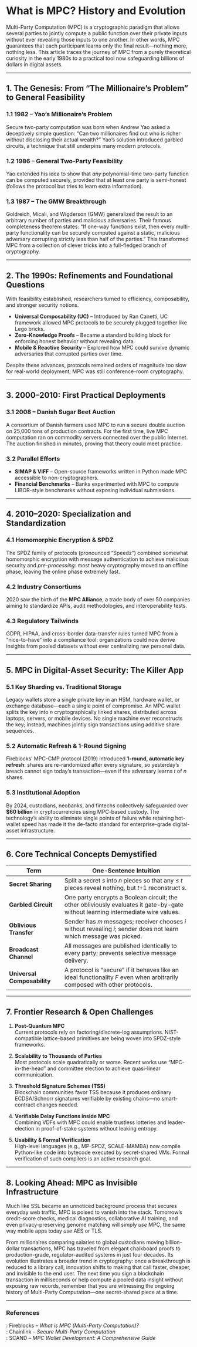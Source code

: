 # What is MPC? History and Evolution

Multi-Party Computation (MPC) is a cryptographic paradigm that allows several parties to jointly compute a public function over their private inputs without ever revealing those inputs to one another. In other words, MPC guarantees that each participant learns only the final result—nothing more, nothing less. This article traces the journey of MPC from a purely theoretical curiosity in the early 1980s to a practical tool now safeguarding billions of dollars in digital assets.

---

## 1. The Genesis: From “The Millionaire’s Problem” to General Feasibility

### 1.1 1982 – Yao’s Millionaire’s Problem  
Secure two-party computation was born when Andrew Yao asked a deceptively simple question: “Can two millionaires find out who is richer without disclosing their actual wealth?” Yao’s solution introduced garbled circuits, a technique that still underpins many modern protocols.

### 1.2 1986 – General Two-Party Feasibility  
Yao extended his idea to show that *any* polynomial-time two-party function can be computed securely, provided that at least one party is semi-honest (follows the protocol but tries to learn extra information).

### 1.3 1987 – The GMW Breakthrough  
Goldreich, Micali, and Wigderson (GMW) generalized the result to an arbitrary number of parties and malicious adversaries. Their famous completeness theorem states: “If one-way functions exist, then every multi-party functionality can be securely computed against a static, malicious adversary corrupting strictly less than half of the parties.” This transformed MPC from a collection of clever tricks into a full-fledged branch of cryptography.

---

## 2. The 1990s: Refinements and Foundational Questions

With feasibility established, researchers turned to efficiency, composability, and stronger security notions.

- **Universal Composability (UC)** – Introduced by Ran Canetti, UC framework allowed MPC protocols to be securely plugged together like Lego bricks.  
- **Zero-Knowledge Proofs** – Became a standard building block for enforcing honest behavior without revealing data.  
- **Mobile & Reactive Security** – Explored how MPC could survive dynamic adversaries that corrupted parties over time.

Despite these advances, protocols remained orders of magnitude too slow for real-world deployment; MPC was still conference-room cryptography.

---

## 3. 2000–2010: First Practical Deployments

### 3.1 2008 – Danish Sugar Beet Auction  
A consortium of Danish farmers used MPC to run a secure double auction on 25,000 tons of production contracts. For the first time, live MPC computation ran on commodity servers connected over the public Internet. The auction finished in minutes, proving that theory could meet practice.

### 3.2 Parallel Efforts  
- **SIMAP & VIFF** – Open-source frameworks written in Python made MPC accessible to non-cryptographers.  
- **Financial Benchmarks** – Banks experimented with MPC to compute LIBOR-style benchmarks without exposing individual submissions.

---

## 4. 2010–2020: Specialization and Standardization

### 4.1 Homomorphic Encryption & SPDZ  
The SPDZ family of protocols (pronounced “Speedz”) combined somewhat homomorphic encryption with message authentication to achieve malicious security and *pre-processing*: most heavy cryptography moved to an offline phase, leaving the online phase extremely fast.

### 4.2 Industry Consortiums  
2020 saw the birth of the **MPC Alliance**, a trade body of over 50 companies aiming to standardize APIs, audit methodologies, and interoperability tests.

### 4.3 Regulatory Tailwinds  
GDPR, HIPAA, and cross-border data-transfer rules turned MPC from a “nice-to-have” into a compliance tool: organizations could now derive insights from pooled datasets without ever centralizing raw personal data.

---

## 5. MPC in Digital-Asset Security: The Killer App

### 5.1 Key Sharding vs. Traditional Storage  
Legacy wallets store a single private key in an HSM, hardware wallet, or exchange database—each a single point of compromise. An MPC wallet splits the key into *n* cryptographically linked shares, distributed across laptops, servers, or mobile devices. No single machine ever reconstructs the key; instead, machines jointly sign transactions using additive share sequences.

### 5.2 Automatic Refresh & 1-Round Signing  
Fireblocks’ MPC-CMP protocol (2019) introduced **1-round, automatic key refresh**: shares are re-randomized after every signature, so yesterday’s breach cannot sign today’s transaction—even if the adversary learns *t* of *n* shares.

### 5.3 Institutional Adoption  
By 2024, custodians, neobanks, and fintechs collectively safeguarded over **$60 billion** in cryptocurrencies using MPC-based custody. The technology’s ability to eliminate single points of failure while retaining hot-wallet speed has made it the de-facto standard for enterprise-grade digital-asset infrastructure.

---

## 6. Core Technical Concepts Demystified

| Term | One-Sentence Intuition |
|------|------------------------|
| **Secret Sharing** | Split a secret *s* into *n* pieces so that any ≤ *t* pieces reveal nothing, but *t*+1 reconstruct *s*. |
| **Garbled Circuit** | One party encrypts a Boolean circuit; the other obliviously evaluates it gate-by-gate without learning intermediate wire values. |
| **Oblivious Transfer** | Sender has *m* messages; receiver chooses *i* without revealing *i*; sender does not learn which message was picked. |
| **Broadcast Channel** | All messages are published identically to every party; prevents selective message delivery. |
| **Universal Composability** | A protocol is “secure” if it behaves like an ideal functionality *F* even when arbitrarily composed with other protocols. |

---

## 7. Frontier Research & Open Challenges

1. **Post-Quantum MPC**  
   Current protocols rely on factoring/discrete-log assumptions. NIST-compatible lattice-based primitives are being woven into SPDZ-style frameworks.

2. **Scalability to Thousands of Parties**  
   Most protocols scale quadratically or worse. Recent works use “MPC-in-the-head” and committee election to achieve quasi-linear communication.

3. **Threshold Signature Schemes (TSS)**  
   Blockchain communities favor TSS because it produces ordinary ECDSA/Schnorr signatures verifiable by existing chains—no smart-contract changes needed.

4. **Verifiable Delay Functions inside MPC**  
   Combining VDFs with MPC could enable trustless lotteries and leader-election in proof-of-stake systems without leaking entropy.

5. **Usability & Formal Verification**  
   High-level languages (e.g., MP-SPDZ, SCALE-MAMBA) now compile Python-like code into bytecode executed by secret-shared VMs. Formal verification of such compilers is an active research goal.

---

## 8. Looking Ahead: MPC as Invisible Infrastructure

Much like SSL became an unnoticed background process that secures everyday web traffic, MPC is poised to vanish into the stack. Tomorrow’s credit-score checks, medical diagnostics, collaborative AI training, and even privacy-preserving genome matching will simply *use* MPC, the same way mobile apps today *use* AES or TLS.

From millionaires comparing salaries to global custodians moving billion-dollar transactions, MPC has traveled from elegant chalkboard proofs to production-grade, regulator-audited systems in just four decades. Its evolution illustrates a broader trend in cryptography: once a breakthrough is reduced to a library call, innovation shifts to making that call faster, cheaper, and invisible to the end user. The next time you sign a blockchain transaction in milliseconds or help compute a pooled data insight without exposing raw records, remember that you are witnessing the ongoing history of Multi-Party Computation—one secret-shared piece at a time.

---

### References  
: Fireblocks – *What is MPC (Multi-Party Computation)?*  
: Chainlink – *Secure Multi-Party Computation*  
: SCAND – *MPC Wallet Development: A Comprehensive Guide*